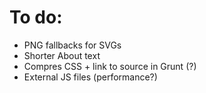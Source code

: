 # To do:

- PNG fallbacks for SVGs
- Shorter About text
- Compres CSS + link to source in Grunt (?)
- External JS files (performance?)